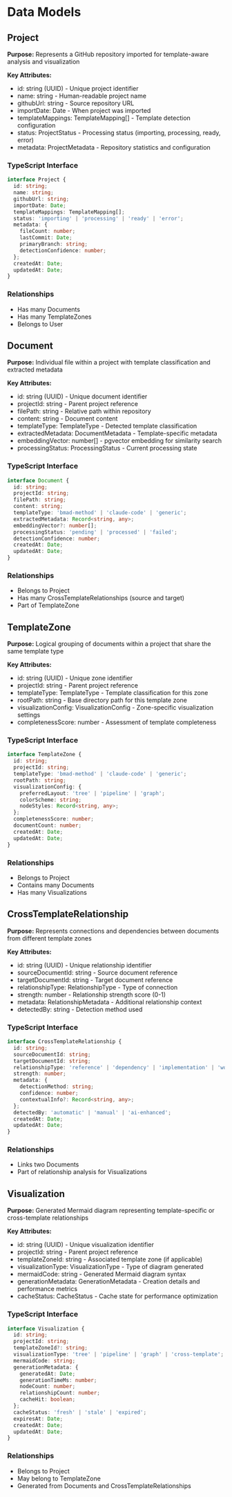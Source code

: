 # Data Models

## Project
**Purpose:** Represents a GitHub repository imported for template-aware analysis and visualization

**Key Attributes:**
- id: string (UUID) - Unique project identifier
- name: string - Human-readable project name
- githubUrl: string - Source repository URL
- importDate: Date - When project was imported
- templateMappings: TemplateMapping[] - Template detection configuration
- status: ProjectStatus - Processing status (importing, processing, ready, error)
- metadata: ProjectMetadata - Repository statistics and configuration

### TypeScript Interface
```typescript
interface Project {
  id: string;
  name: string;
  githubUrl: string;
  importDate: Date;
  templateMappings: TemplateMapping[];
  status: 'importing' | 'processing' | 'ready' | 'error';
  metadata: {
    fileCount: number;
    lastCommit: Date;
    primaryBranch: string;
    detectionConfidence: number;
  };
  createdAt: Date;
  updatedAt: Date;
}
```

### Relationships
- Has many Documents
- Has many TemplateZones
- Belongs to User

## Document
**Purpose:** Individual file within a project with template classification and extracted metadata

**Key Attributes:**
- id: string (UUID) - Unique document identifier
- projectId: string - Parent project reference
- filePath: string - Relative path within repository
- content: string - Document content
- templateType: TemplateType - Detected template classification
- extractedMetadata: DocumentMetadata - Template-specific metadata
- embeddingVector: number[] - pgvector embedding for similarity search
- processingStatus: ProcessingStatus - Current processing state

### TypeScript Interface
```typescript
interface Document {
  id: string;
  projectId: string;
  filePath: string;
  content: string;
  templateType: 'bmad-method' | 'claude-code' | 'generic';
  extractedMetadata: Record<string, any>;
  embeddingVector?: number[];
  processingStatus: 'pending' | 'processed' | 'failed';
  detectionConfidence: number;
  createdAt: Date;
  updatedAt: Date;
}
```

### Relationships
- Belongs to Project
- Has many CrossTemplateRelationships (source and target)
- Part of TemplateZone

## TemplateZone
**Purpose:** Logical grouping of documents within a project that share the same template type

**Key Attributes:**
- id: string (UUID) - Unique zone identifier
- projectId: string - Parent project reference
- templateType: TemplateType - Template classification for this zone
- rootPath: string - Base directory path for this template zone
- visualizationConfig: VisualizationConfig - Zone-specific visualization settings
- completenessScore: number - Assessment of template completeness

### TypeScript Interface
```typescript
interface TemplateZone {
  id: string;
  projectId: string;
  templateType: 'bmad-method' | 'claude-code' | 'generic';
  rootPath: string;
  visualizationConfig: {
    preferredLayout: 'tree' | 'pipeline' | 'graph';
    colorScheme: string;
    nodeStyles: Record<string, any>;
  };
  completenessScore: number;
  documentCount: number;
  createdAt: Date;
  updatedAt: Date;
}
```

### Relationships
- Belongs to Project
- Contains many Documents
- Has many Visualizations

## CrossTemplateRelationship
**Purpose:** Represents connections and dependencies between documents from different template zones

**Key Attributes:**
- id: string (UUID) - Unique relationship identifier
- sourceDocumentId: string - Source document reference
- targetDocumentId: string - Target document reference
- relationshipType: RelationshipType - Type of connection
- strength: number - Relationship strength score (0-1)
- metadata: RelationshipMetadata - Additional relationship context
- detectedBy: string - Detection method used

### TypeScript Interface
```typescript
interface CrossTemplateRelationship {
  id: string;
  sourceDocumentId: string;
  targetDocumentId: string;
  relationshipType: 'reference' | 'dependency' | 'implementation' | 'workflow';
  strength: number;
  metadata: {
    detectionMethod: string;
    confidence: number;
    contextualInfo?: Record<string, any>;
  };
  detectedBy: 'automatic' | 'manual' | 'ai-enhanced';
  createdAt: Date;
  updatedAt: Date;
}
```

### Relationships
- Links two Documents
- Part of relationship analysis for Visualizations

## Visualization
**Purpose:** Generated Mermaid diagram representing template-specific or cross-template relationships

**Key Attributes:**
- id: string (UUID) - Unique visualization identifier
- projectId: string - Parent project reference
- templateZoneId: string - Associated template zone (if applicable)
- visualizationType: VisualizationType - Type of diagram generated
- mermaidCode: string - Generated Mermaid diagram syntax
- generationMetadata: GenerationMetadata - Creation details and performance metrics
- cacheStatus: CacheStatus - Cache state for performance optimization

### TypeScript Interface
```typescript
interface Visualization {
  id: string;
  projectId: string;
  templateZoneId?: string;
  visualizationType: 'tree' | 'pipeline' | 'graph' | 'cross-template';
  mermaidCode: string;
  generationMetadata: {
    generatedAt: Date;
    generationTimeMs: number;
    nodeCount: number;
    relationshipCount: number;
    cacheHit: boolean;
  };
  cacheStatus: 'fresh' | 'stale' | 'expired';
  expiresAt: Date;
  createdAt: Date;
  updatedAt: Date;
}
```

### Relationships
- Belongs to Project
- May belong to TemplateZone
- Generated from Documents and CrossTemplateRelationships
